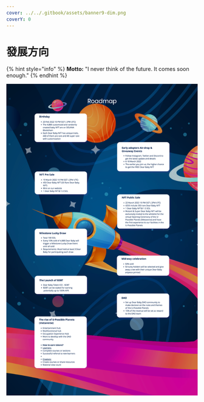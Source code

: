 ```yaml
---
cover: ../../.gitbook/assets/banner9-dim.png
coverY: 0
---
```


# 發展方向

{% hint style="info" %}
**Motto:** "I never think of the future. It comes soon enough."
{% endhint %}

![](../../.gitbook/assets/image.png)
